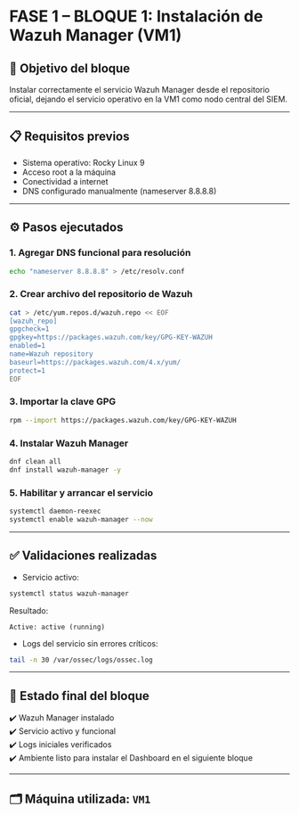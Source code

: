 # FASE 1 – BLOQUE 1: Instalación de Wazuh Manager (VM1)

## 🎯 Objetivo del bloque
Instalar correctamente el servicio Wazuh Manager desde el repositorio oficial, dejando el servicio operativo en la VM1 como nodo central del SIEM.

---

## 📋 Requisitos previos

- Sistema operativo: Rocky Linux 9
- Acceso root a la máquina
- Conectividad a internet
- DNS configurado manualmente (nameserver 8.8.8.8)

---

## ⚙️ Pasos ejecutados

### 1. Agregar DNS funcional para resolución
```bash
echo "nameserver 8.8.8.8" > /etc/resolv.conf
```

### 2. Crear archivo del repositorio de Wazuh
```bash
cat > /etc/yum.repos.d/wazuh.repo << EOF
[wazuh_repo]
gpgcheck=1
gpgkey=https://packages.wazuh.com/key/GPG-KEY-WAZUH
enabled=1
name=Wazuh repository
baseurl=https://packages.wazuh.com/4.x/yum/
protect=1
EOF
```

### 3. Importar la clave GPG
```bash
rpm --import https://packages.wazuh.com/key/GPG-KEY-WAZUH
```

### 4. Instalar Wazuh Manager
```bash
dnf clean all
dnf install wazuh-manager -y
```

### 5. Habilitar y arrancar el servicio
```bash
systemctl daemon-reexec
systemctl enable wazuh-manager --now
```

---

## ✅ Validaciones realizadas

- Servicio activo:
```bash
systemctl status wazuh-manager
```
Resultado:
```
Active: active (running)
```

- Logs del servicio sin errores críticos:
```bash
tail -n 30 /var/ossec/logs/ossec.log
```

---

## 📍 Estado final del bloque

✔️ Wazuh Manager instalado  
✔️ Servicio activo y funcional  
✔️ Logs iniciales verificados  
✔️ Ambiente listo para instalar el Dashboard en el siguiente bloque

---

## 🗂️ Máquina utilizada: `VM1`